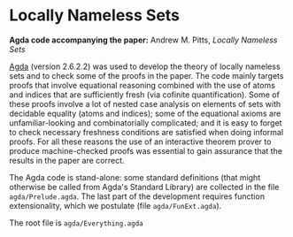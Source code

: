 # Locally Nameless Sets

**Agda code accompanying the paper:** Andrew M. Pitts, _Locally Nameless Sets_

[Agda](https://agda.readthedocs.io/en/latest/) (version 2.6.2.2) was used to develop the theory of locally nameless sets and to check some of the proofs in the paper. The code mainly targets proofs that involve equational reasoning combined with the use of atoms and indices that are sufficiently fresh (via cofinite quantification). Some of these proofs involve a lot of nested case analysis on elements of sets with decidable equality (atoms and indices); some of the equational axioms are unfamiliar-looking and combinatorially complicated; and it is easy to forget to check necessary freshness conditions are satisfied when doing informal proofs. For all these reasons the use of an interactive theorem prover to produce machine-checked proofs was essential to gain assurance that the results in the paper are correct.

The Agda code is stand-alone: some standard definitions (that might otherwise be called from Agda's Standard Library) are collected in the file `agda/Prelude.agda`. The last part of the development requires function extensionality, which we postulate (file `agda/FunExt.agda`).

The root file is `agda/Everything.agda`
